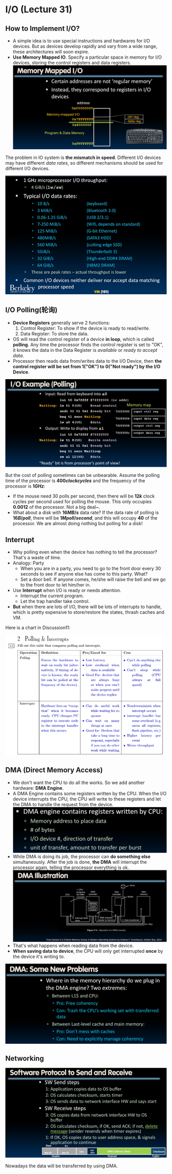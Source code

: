 # I/O (Lecture 31)

## How to Implement I/O?

- A simple idea is to use special instructions and hardwares for I/O devices. But as devices develop rapidly and vary from a wide range, these architectures will soon expire.
- **Use Memory Mapped IO**. Specify a particular space in memory for I/O devices, storing the control registers and data registers.
  ![MMIO](./Image/Week11/Week11-22.png)

The problem in IO system is **the mismatch in speed**. Different I/O devices may have different *data rates*, so different mechanisms should be used for different I/O devices.

![Mismatch](./Image/Week11/Week11-23.png)

## I/O Polling(轮询)

- **Device Registers** generally serve 2 functions:
  1. Control Register: To show if the device is ready to read/write.
  2. Data Register: To store the data.
- OS will read the control register of a device **in loop**, which is called **polling**. Any time the processor finds the control register is set to "OK", it knows the data in the Data Register is *available* or *ready to accept data*.
- Processor then reads data from/writes data to the I/O Device, then **the control register will be set from 1("OK") to 0("Not ready") by the I/O Device**.

![Example](./Image/Week11/Week11-24.png)

But the cost of polling sometimes can be unbearable. Assume the polling time of the processor is **$400 clock cycles$** and the frequency of the processor is **$1GHz$**:

- If the mouse need 30 polls per second, then there will be **$12k$** clock cycles per second used for polling the mouse. This only occupies **$0.0012%$** of the processor. Not a big deal~.
- What about a disk with **$16MB/s$** data rate? If the data rate of polling is **$16B/poll$**, there will be **$1M poll/second$**, and this will occupy **$40%$** of the processor. We are almost doing nothing but polling for a disk!

## Interrupt

- Why polling even when the device has nothing to tell the processor? That's a waste of time.
- Analogy: Party
  - When you are in a party, you need to go to the front door every 30 seconds to see if anyone else has come to this party. What?
  - Set a door bell. If anyone comes, he/she will raise the bell and we go to the front door to let him/her in.
- Use **Interrupt** when I/O is ready or needs attention.
  - Interrupt the current program.
  - Let the trap handler take control.
- **But** when there are lots of I/O, there will be lots of interrupts to handle, which is pretty expensive to store/restore the states, thrash caches and VM.

Here is a chart in Discussion11:

![Comparison](./Image/Week11/Week11-25.png)

## DMA (Direct Memory Access)

- We don't want the CPU to do all the works. So we add another hardware: **DMA Engine**.
- A DMA Engine contains some registers written by the CPU. When the I/O device interrupts the CPU, the CPU will write to these registers and let the DMA to handle the request from the device.
  ![DMA Reg](./Image/Week11/Week11-26.png)
- While DMA is doing its job, the processor can **do something else** simultaneously. After the job is done, **the DMA** will interrupt the processor again, telling the processor everything is ok.
  ![DMA](./Image/Week11/Week11-27.png)
- That's what happens when reading data from the device.
- **When saving data to device**, the CPU will only get interrupted **once** by the device it's writing to.

![DMA Problem](./Image/Week11/Week11-28.png)

## Networking

![Protocol](./Image/Week11/Week11-29.png)

Nowadays the data will be transferred by using DMA.
